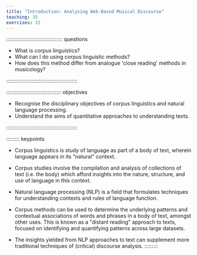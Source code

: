 ```yaml
---
title: "Introduction: Analysing Web-Based Musical Discourse"
teaching: 35
exercises: 15
---
```


:::::::::::::::::::::::::::::::::::::: questions 

- What is corpus linguistics?
- What can I do using corpus linguistic methods?
- How does this method differ from analogue 'close reading' methods in musicology?

::::::::::::::::::::::::::::::::::::::::::::::::

::::::::::::::::::::::::::::::::::::: objectives

- Recognise the disciplinary objectives of corpus linguistics and natural language processing.
- Understand the aims of quantitative approaches to understanding texts.

::::::::::::::::::::::::::::::::::::::::::::::::

::::::::: keypoints

- Corpus linguistics is study of language as part of a body of text, wherein language appears in its "natural" context.

- Corpus studies involve the compilation and analysis of collections of text (i.e. the body) which afford insights into the nature, structure, and use of language in this context.

- Natural language processing (NLP) is a field that formulates techniques for understanding contexts and rules of language function.

- Corpus methods can be used to determine the underlying patterns and contextual associations of words and phrases in a body of text, amongst other uses. This is known as a "distant reading" approach to texts, focused on identifying and quantifying patterns across large datasets.

- The insights yielded from NLP approaches to text can supplement more traditional techniques of (critical) discourse analysis.
:::::::::




